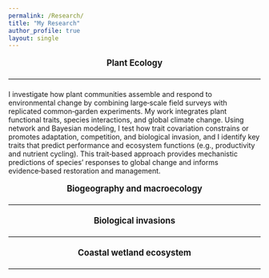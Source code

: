 ```yaml
---
permalink: /Research/
title: "My Research"
author_profile: true
layout: single
---
```


<div style="text-align: center; font-weight: bold; font-size: 1.2em; margin-top: 1em; margin-bottom: 0.8em;">
Plant Ecology
</div>

<hr style="border: none; border-top: 1px solid #ccc; margin: 1.5em 0;" />

I investigate how plant communities assemble and respond to environmental change by combining large‑scale field surveys with replicated common‑garden experiments. My work integrates plant functional traits, species interactions, and global climate change. Using network and Bayesian modeling, I test how trait covariation constrains or promotes adaptation, competition, and biological invasion, and I identify key traits that predict performance and ecosystem functions (e.g., productivity and nutrient cycling). This trait‑based approach provides mechanistic predictions of species’ responses to global change and informs evidence‑based restoration and management.

<div style="text-align: center; font-weight: bold; font-size: 1.2em; margin-top: 1em; margin-bottom: 0.8em;">
Biogeography and macroecology
</div>

<hr style="border: none; border-top: 1px solid #ccc; margin: 1.5em 0;" />

<div style="text-align: center; font-weight: bold; font-size: 1.2em; margin-top: 1em; margin-bottom: 0.8em;">
Biological invasions
</div>

<hr style="border: none; border-top: 1px solid #ccc; margin: 1.5em 0;" />

<div style="text-align: center; font-weight: bold; font-size: 1.2em; margin-top: 1em; margin-bottom: 0.8em;">
Coastal wetland ecosystem
</div>

<hr style="border: none; border-top: 1px solid #ccc; margin: 1.5em 0;" />



